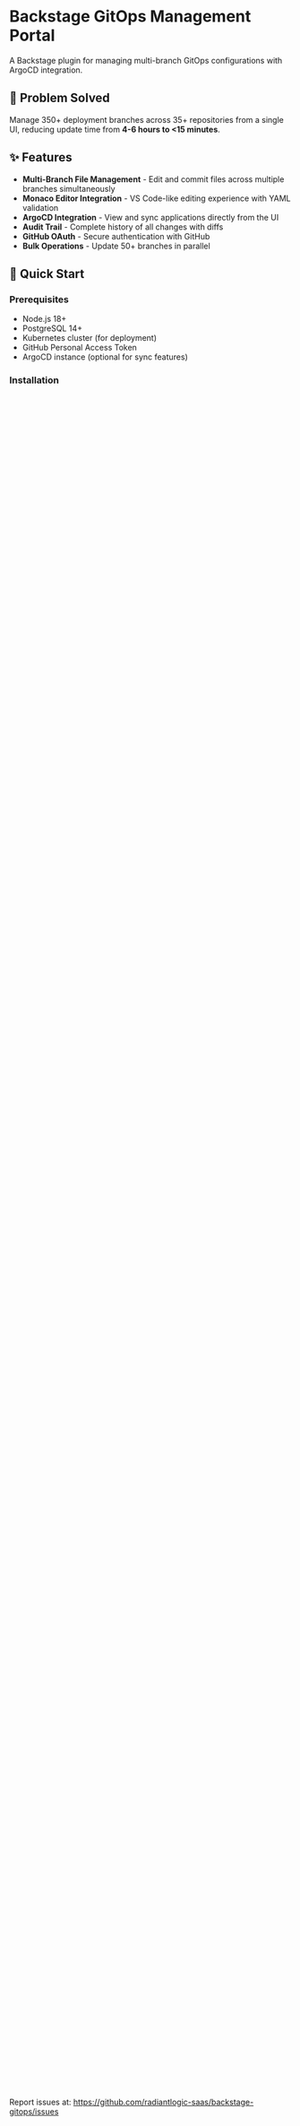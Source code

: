 # Backstage GitOps Management Portal

A Backstage plugin for managing multi-branch GitOps configurations with ArgoCD integration.

## 🎯 Problem Solved

Manage 350+ deployment branches across 35+ repositories from a single UI, reducing update time from **4-6 hours to <15 minutes**.

## ✨ Features

- **Multi-Branch File Management** - Edit and commit files across multiple branches simultaneously
- **Monaco Editor Integration** - VS Code-like editing experience with YAML validation
- **ArgoCD Integration** - View and sync applications directly from the UI
- **Audit Trail** - Complete history of all changes with diffs
- **GitHub OAuth** - Secure authentication with GitHub
- **Bulk Operations** - Update 50+ branches in parallel

## 🚀 Quick Start

### Prerequisites

- Node.js 18+
- PostgreSQL 14+
- Kubernetes cluster (for deployment)
- GitHub Personal Access Token
- ArgoCD instance (optional for sync features)

### Installation

```bash
# Navigate to the project
cd backstage-gitops

# Install dependencies
yarn install

# Setup environment variables
# Create .env file with your tokens:
#   GITHUB_TOKEN=your_github_pat_token
#   POSTGRES_HOST=localhost
#   POSTGRES_PORT=5432
#   POSTGRES_USER=backstage
#   POSTGRES_PASSWORD=backstage
#   POSTGRES_DB=backstage

# Start PostgreSQL (if not already running)
# macOS: brew services start postgresql@14
# Linux: sudo systemctl start postgresql

# Start development server with environment variables
./start-with-env.sh
```

**⚠️ Important**: Always use `./start-with-env.sh` to start the portal. This ensures GitHub tokens and environment variables are properly loaded. Using `yarn dev` directly will result in mock data mode.

**For detailed startup instructions, see [START_GUIDE.md](./START_GUIDE.md)**

### Access

- **Frontend:** http://localhost:3000/gitops
- **Backend API:** http://localhost:7007/api/gitops

## 📦 Project Structure

```
backstage-gitops/
├── plugins/
│   ├── gitops/              # Frontend plugin
│   └── gitops-backend/      # Backend plugin
├── helm/                    # Helm chart for deployment
├── docs/                    # Documentation
└── scripts/                 # Utility scripts
```

## 🔧 Configuration

```yaml
# app-config.yaml
gitops:
  github:
    organization: radiantlogic-saas
    token: ${GITHUB_TOKEN}
  argocd:
    url: https://argocd.radiantlogic.com
    token: ${ARGOCD_TOKEN}
```

## 🧪 Testing

```bash
# Run all tests
yarn test

# Run tests with coverage
yarn test --coverage

# Run backend tests only
yarn workspace @internal/plugin-gitops-backend test

# Run frontend tests only
yarn workspace @internal/plugin-gitops test
```

## 🚢 Deployment

The Backstage GitOps Portal can be deployed using Docker and Kubernetes/Helm.

### Quick Docker Deployment

```bash
# Build the Docker image
docker build -t backstage-gitops:latest .

# Run with Docker Compose (includes PostgreSQL)
docker-compose up -d

# Check logs
docker-compose logs -f backstage
```

### Kubernetes Deployment with Helm

```bash
# Step 1: Create namespace
kubectl create namespace backstage

# Step 2: Create secrets
kubectl create secret generic backstage-secrets \
  --namespace backstage \
  --from-literal=GITHUB_TOKEN='your_github_pat_token' \
  --from-literal=POSTGRES_PASSWORD='your_postgres_password' \
  --from-literal=ARGOCD_TOKEN='your_argocd_token'

# Step 3: Install with Helm
helm install backstage-gitops ./helm \
  --namespace backstage \
  --values custom-values.yaml

# Step 4: Verify deployment
kubectl get pods -n backstage
kubectl logs -f deployment/backstage-gitops -n backstage
```

### Production Deployment

For comprehensive deployment instructions including:
- Multi-registry Docker image publishing (Docker Hub, GHCR, AWS ECR)
- Production Helm configurations
- Ingress and TLS setup
- Resource limits and autoscaling
- Database backups and disaster recovery
- Monitoring and troubleshooting

**See the complete [Deployment Guide](./DEPLOY_GUIDE.md)**

## 📖 Documentation

### Getting Started
- **[Startup Guide](./START_GUIDE.md)** - How to start with GitHub integration (READ THIS FIRST!)
- [User Guide](./docs/guides/user-guide.md) - Daily usage and operations
- [Quick Start](./docs/getting-started.md) - Get up and running

### Deployment
- **[Deployment Guide](./DEPLOY_GUIDE.md)** - Docker build, Helm installation, Kubernetes deployment

### Administration
- [Admin & Operations Guide](./docs/guides/admin-guide.md) - Installation, deployment, security
- [Troubleshooting Guide](./docs/guides/troubleshooting.md) - Common issues and solutions
- [Bulk Operations Guide](./docs/guides/bulk-operations.md) - Mass update procedures

### Reference
- [API Reference](./docs/reference/api-reference.md) - REST API documentation
- [FAQ](./docs/reference/faq.md) - Frequently asked questions
- [Documentation Index](./docs/README.md) - Complete documentation overview

### In-App Documentation
Complete documentation is also available at http://localhost:3000/documentation when the portal is running.

### Implementation Details
- [Implementation Roadmap](../backstage-implementation/05-IMPLEMENTATION-ROADMAP.md)
- [Architecture](../backstage-implementation/03-ARCHITECTURE.md)
- [Requirements](../backstage-implementation/02-REQUIREMENTS.md)
- [Knowledge Base](../backstage-implementation/04-KNOWLEDGE-BASE.md)

## 🤝 Contributing

1. Fork the repository
2. Create your feature branch (`git checkout -b feature/amazing-feature`)
3. Commit your changes (`git commit -m 'Add amazing feature'`)
4. Push to the branch (`git push origin feature/amazing-feature`)
5. Open a Pull Request

## 📝 License

MIT License - see LICENSE file for details

## 👥 Team

Platform Engineering Team @ RadiantLogic

## 🐛 Issues

Report issues at: https://github.com/radiantlogic-saas/backstage-gitops/issues
